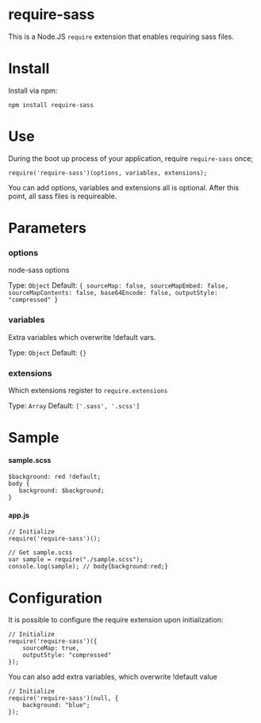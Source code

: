 require-sass
============================

This is a Node.JS `require` extension that enables requiring sass files.

# Install
Install via npm:
```
npm install require-sass
```
# Use

During the boot up process of your application, require `require-sass` once;
```
require('require-sass')(options, variables, extensions);
```
You can add options, variables and extensions all is optional.
After this point, all sass files is requireable.

# Parameters

### options
node-sass options

Type: `Object`
Default: `{
  sourceMap: false,
  sourceMapEmbed: false,
  sourceMapContents: false,
  base64Encode: false,
  outputStyle: "compressed"
}`

### variables
Extra variables which overwrite !default vars.

Type: `Object`
Default: `{}`

### extensions
Which extensions register to ```require.extensions```

Type: `Array`
Default: `['.sass', '.scss']`

# Sample

#### sample.scss
```
$background: red !default;
body {
   background: $background;
}
```

#### app.js
```
// Initialize
require('require-sass')();

// Get sample.scss
var sample = require("./sample.scss");
console.log(sample); // body{background:red;}
```

# Configuration
It is possible to configure the require extension upon initialization:
```
// Initialize
require('require-sass')({
    sourceMap: true,
    outputStyle: "compressed"
});
```

You can also add extra variables, which overwrite !default value
```
// Initialize
require('require-sass')(null, {
    background: "blue";
});
```

